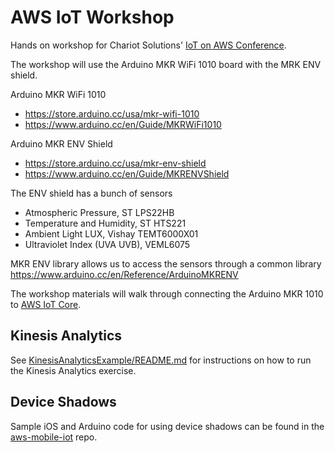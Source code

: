 # AWS IoT Workshop

Hands on workshop for Chariot Solutions' [IoT on AWS Conference](https://chariotsolutions.com/event/iot-on-aws-smart-devices-are-just-the-beginning/).

The workshop will use the Arduino MKR WiFi 1010 board with the MRK ENV shield.

Arduino MKR WiFi 1010 

 * https://store.arduino.cc/usa/mkr-wifi-1010 
 * https://www.arduino.cc/en/Guide/MKRWiFi1010

Arduino MKR ENV Shield

 * https://store.arduino.cc/usa/mkr-env-shield
 * https://www.arduino.cc/en/Guide/MKRENVShield
 
The ENV shield has a bunch of sensors

 * Atmospheric Pressure, ST LPS22HB
 * Temperature and Humidity, ST HTS221
 * Ambient Light LUX, Vishay TEMT6000X01
 * Ultraviolet Index (UVA UVB), VEML6075

MKR ENV library allows us to access the sensors through a common library https://www.arduino.cc/en/Reference/ArduinoMKRENV

The workshop materials will walk through connecting the Arduino MKR 1010 to [AWS IoT Core](https://aws.amazon.com/iot-core/).

## Kinesis Analytics

See [KinesisAnalyticsExample/README.md](KinesisAnalyticsExample/README.md) for instructions on how to run the Kinesis Analytics exercise.

## Device Shadows

Sample iOS and Arduino code for using device shadows can be found in the [aws-mobile-iot](https://github.com/chariotsolutions/aws-mobile-iot) repo.
